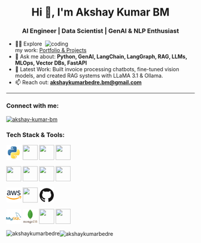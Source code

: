 <h1 align="center">Hi 👋, I'm Akshay Kumar BM</h1>
<h3 align="center">AI Engineer | Data Scientist | GenAI & NLP Enthusiast</h3>

<img align="right" alt="coding" width='400' src="https://user-images.githubusercontent.com/55389276/140866485-8fb1c876-9a8f-4d6a-98dc-08c4981eaf70.gif" >

- 👨‍💻 Explore my work: [Portfolio & Projects](https://akshaykumarbedre.github.io)
- 💬 Ask me about: **Python, GenAI, LangChain, LangGraph, RAG, LLMs, MLOps, Vector DBs, FastAPI**
- 🧠 Latest Work: Built invoice processing chatbots, fine-tuned vision models, and created RAG systems with LLaMA 3.1 & Ollama.
- 📫 Reach out: **akshaykumarbedre.bm@gmail.com**

---

<h3 align="left">Connect with me:</h3>
<p align="left">
<a href="https://linkedin.com/in/akshay-kumar-bm" target="blank">
  <img align="center" src="https://raw.githubusercontent.com/rahuldkjain/github-profile-readme-generator/master/src/images/icons/Social/linked-in-alt.svg" alt="akshay-kumar-bm" height="30" width="40" />
</a>
</p>

<h3 align="left">Tech Stack & Tools:</h3>
<p align="left">

<!-- Languages & Backend -->
<a href="https://www.python.org" target="_blank"><img src="https://raw.githubusercontent.com/devicons/devicon/master/icons/python/python-original.svg" width="40" height="40"/></a>
<a href="https://nodejs.org/" target="_blank"><img src="https://cdn.worldvectorlogo.com/logos/nodejs-icon.svg" width="40" height="40"/></a>
<a href="https://fastapi.tiangolo.com/" target="_blank"><img src="https://cdn.worldvectorlogo.com/logos/fastapi.svg" width="40" height="40"/></a>
<a href="https://flask.palletsprojects.com/" target="_blank"><img src="https://www.vectorlogo.zone/logos/pocoo_flask/pocoo_flask-icon.svg" width="40" height="40"/></a>

<!-- AI/ML/GenAI -->
<a href="https://www.tensorflow.org/" target="_blank"><img src="https://www.vectorlogo.zone/logos/tensorflow/tensorflow-icon.svg" width="40" height="40"/></a>
<a href="https://pytorch.org/" target="_blank"><img src="https://www.vectorlogo.zone/logos/pytorch/pytorch-icon.svg" width="40" height="40"/></a>
<a href="https://langchain.com/" target="_blank"><img src="https://avatars.githubusercontent.com/u/139588633?s=200&v=4" width="40" height="40"/></a>
<a href="https://ollama.com/" target="_blank"><img src="https://avatars.githubusercontent.com/u/150401660?s=200&v=4" width="40" height="40"/></a>

<!-- Tools & Infra -->
<a href="https://aws.amazon.com/" target="_blank"><img src="https://raw.githubusercontent.com/devicons/devicon/master/icons/amazonwebservices/amazonwebservices-original-wordmark.svg" width="40" height="40"/></a>
<a href="https://cloud.google.com/run" target="_blank"><img src="https://www.vectorlogo.zone/logos/google_cloud/google_cloud-icon.svg" width="40" height="40"/></a>
<a href="https://github.com/features/actions" target="_blank"><img src="https://raw.githubusercontent.com/devicons/devicon/master/icons/github/github-original.svg" width="40" height="40"/></a>

<!-- Databases -->
<a href="https://www.mysql.com/" target="_blank"><img src="https://raw.githubusercontent.com/devicons/devicon/master/icons/mysql/mysql-original-wordmark.svg" width="40" height="40"/></a>
<a href="https://www.mongodb.com/" target="_blank"><img src="https://raw.githubusercontent.com/devicons/devicon/master/icons/mongodb/mongodb-original-wordmark.svg" width="40" height="40"/></a>
<a href="https://github.com/facebookresearch/faiss" target="_blank"><img src="https://avatars.githubusercontent.com/u/695951?s=200&v=4" width="40" height="40"/></a>
<a href="https://www.pinecone.io/" target="_blank"><img src="https://avatars.githubusercontent.com/u/71424500?s=200&v=4" width="40" height="40"/></a>

</p>

<p><img align="left" src="https://github-readme-stats.vercel.app/api/top-langs?username=akshaykumarbedre&show_icons=true&locale=en&layout=compact" alt="akshaykumarbedre" /></p>
<p><img align="center" src="https://github-readme-streak-stats.herokuapp.com/?user=akshaykumarbedre&" alt="akshaykumarbedre" /></p>
